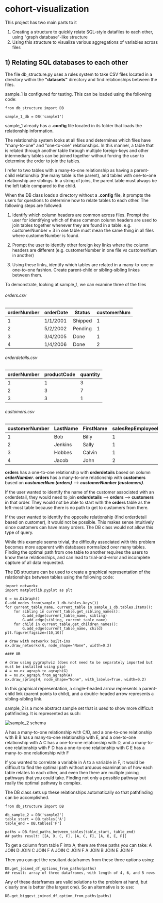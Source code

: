# cohort-visualization
This project has two main parts to it

1) Creating a structure to quickly relate SQL-style datafiles to each other, using "graph database"-like structure
2) Using this structure to visualize various aggregations of variables across files

## 1) Relating SQL databases to each other
The file db_structure.py uses a rules system to take CSV files located in a directory within the **"datasets"** directory and find 
relationships between the files.

sample_1 is configured for testing. This can be loaded using the following code:

```
from db_structure import DB

sample_1_db = DB('sample1')
```

sample_1 already has a **.config** file located in its folder that loads the relationship information.

The relationship system looks at all files and determines which files have "many-to-one" and "one-to-one" relationships.
In this manner, a table that is related through another table through multiple foreign-keys and other intermediary tables can be
joined together without forcing the user to determine the order to join the tables.

I refer to two tables with a many-to-one relationship as having a parent-child relationship (the many table is the parent), and 
tables with one-to-one relationship are siblings. In a string of joins, the parent table must always be the left table compared to the
child.

When the DB class loads a directory without a **.config** file, it prompts the users for questions to determine how to relate
tables to each other. The following steps are followed:

1) Identify which column headers are common across files. Prompt the user for identifying which of these common column headers are
used to join tables together whenever they are found in a table. e.g. customerNumber = 3 in one table must mean the same thing in
all files where customerNumber is found.

2) Prompt the user to identify other foreign key links where the column headers are different (e.g. customerNumber in one file 
vs customerNum in another)

3) Using these links, identify which tables are related in a many-to-one or one-to-one fashion. Create parent-child or sibling-sibling
linkes between them.

To demonstrate, looking at sample_1, we can examine three of the files

###### orders.csv

|orderNumber|orderDate|Status|customerNum|
|-----------|---------|------|-----------|
|1|1/1/2001|Shipped|1|
|2|5/2/2002|Pending|1|
|3|3/4/2005|Done|1|
|4|1/4/2006|Done|2|

###### orderdetails.csv
|orderNumber|productCode|quantity|
|-----------|-----------|--------|
|1|1|3|
|2|3|7|
|3|3|1|

###### customers.csv
|customerNumber|LastName|FirstName|salesRepEmployeeNum|
|-------------|---------|---------|-------------------|
|1|Bob|Billy|1|
|2|Jenkins|Sally|1|
|3|Hobbes|Calvin|1|
|4|Jacob|John|2|

**orders** has a one-to-one relationship with **orderdetails** based on column ***orderNumber***. **orders** has a many-to-one
relationship with **customers** based on ***customerNum (orders)*** --> ***customerNumber (customers)***.

If the user wanted to identify the name of the customer associated with an orderdetail, they would need to join **orderdetails** -->
**orders** --> **customers** in that order. They would not be able to start with the **orders** table as the left-most table because
there is no path to get to customers from there.

If the user wanted to identify the opposite relationship (find orderdetail based on customer), it would not be possible. This makes
sense intuitively since customers can have many orders. The DB class would not allow this type of query.

While this example seems trivial, the difficulty associated with this problem becomes more apparent with databases normalized over
many tables. Finding the optimal path from one table to another requires the users to know these relationships, and can lead to
trial-and-error and incomplete capture of all data requested.

The DB structure can be used to create a graphical representation of the relationships between tables using the following code:

```
import networkx
import matplotlib.pyplot as plt

G = nx.DiGraph()
G.add_nodes_from(sample_1_db.tables.keys())
for current_table_name, current_table in sample_1_db.tables.items():
    for sibling in current_table.get_sibling_names():
        G.add_edge(current_table_name, sibling)
        G.add_edge(sibling, current_table_name)
    for child in current_table.get_children_names():
        G.add_edge(current_table_name, child)
plt.figure(figsize=(10,10))

# draw with networkx built-ins
nx.draw_networkx(G, node_shape="None", width=0.2)

#### OR

# draw using pygraphviz (does not need to be separately imported but must be installed using pip)
A = nx.nx_agraph.to_agraph(G)
H = nx.nx_agraph.from_agraph(A)
nx.draw_spring(H, node_shape="None", with_labels=True, width=0.2)
```

In this graphical representation, a single-headed arrow represents a parent-child link (parent points to child), and a double-headed
arrow represents a sibling-sibling link.

sample_2 is a more abstract sample set that is used to show more difficult pathfinding. It is represented as such:

![sample_2 schema](https://imgur.com/a/M9OgQB2)

A has a many-to-one relationship with C/D, and a one-to-one relationship with B
B has a many-to-one relationship with E, and a one-to-one relationship with A
C has a one-to-one relationship with D, and a many-to-one relationship with F
D has a one-to-one relationship with C
E has a many-to-one relationship with F

If you wanted to correlate a variable in A to a variable in F, it would be difficult to find the optimal path without arduous 
examination of how each table relates to each other, and even then there are multiple joining pathways that you could take. Finding
not only a possible pathway but really the optimal pathway is complex.

The DB class sets up these relationships automatically so that pathfinding can be accomplished.

```
from db_structure import DB

db_sample_2 = DB('sample2')
table_start = DB.tables['A']
table_end = DB.tables['F']

paths = DB.find_paths_between_tables(table_start, table_end)
## paths result: [[A, D, C, F], [A, C, F], [A, B, E, F]]
```

To get a column from table F into A, there are three paths you can take:
A JOIN D JOIN C JOIN F
A JOIN C JOIN F
A JOIN B JOIN E JOIN F

Then you can get the resultant dataframes from these three options using:

```
DB.get_joined_df_options_from_paths(paths)
## result: array of three dataframes, with length of 4, 6, and 5 rows
```

Any of these dataframes are valid solutions to the problem at hand, but clearly one is better (the largest one). So an alternative is 
to use: 

```
DB.get_biggest_joined_df_option_from_paths(paths)
```
